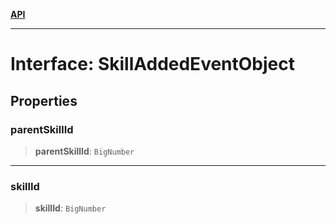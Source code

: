 [**API**](../../../README.md)

***

# Interface: SkillAddedEventObject

## Properties

### parentSkillId

> **parentSkillId**: `BigNumber`

***

### skillId

> **skillId**: `BigNumber`
